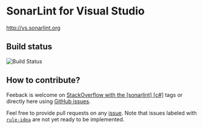 # SonarLint for Visual Studio

http://vs.sonarlint.org

## Build status

![Build Status](https://sonarqubefordotnet.visualstudio.com/DefaultCollection/_apis/public/build/definitions/e0f10b47-ec72-477b-a717-7f27b3d1b891/31/badge)

## How to contribute?

Feeback is welcome on [StackOverflow with the [sonarlint] [c#]](http://stackoverflow.com/search?q=%5Bsonarlint%5D%2C+%5Bc%23%5D) tags or directly here using [GitHub issues](https://github.com/SonarSource/sonarlint-vs/issues).

Feel free to provide pull requests on any [issue](https://github.com/SonarSource/sonarlint-vs/issues).
Note that issues labeled with [`rule-idea`](https://github.com/SonarSource/sonarlint-vs/issues?q=is%3Aopen+is%3Aissue+label%3Arule-idea) are not yet ready to be implemented.
